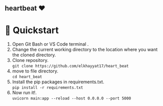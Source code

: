 ## heartbeat ❤️
# 🚀 Quickstart
1. Open Git Bash or VS Code terminal .<br>
2. Change the current working directory to the location where you want the cloned directory.<br>
3. Clone repository.<br>
`git clone https://github.com/elkhayyat17/heart_beat `<br>
4. move to file directory. <br>
`cd heart_beat`
5.  Install the pip packages in requirements.txt. <br>
`pip install -r requirements.txt`<br>
6. Now run it!.<br>
`uvicorn main:app --reload --host 0.0.0.0 --port 5000`<br>
